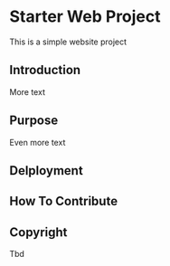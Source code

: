 # Starter Web Project

This is a simple website project

## Introduction

More text

## Purpose

Even more text

## Delployment

## How To Contribute

## Copyright

Tbd